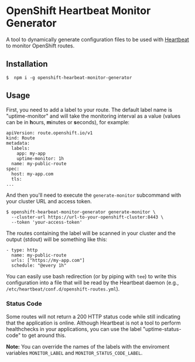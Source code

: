 # OpenShift Heartbeat Monitor Generator

A tool to dynamically generate configuration files to be used with [Heartbeat](https://www.elastic.co/beats/heartbeat) to monitor OpenShift routes.

## Installation

```
$  npm i -g openshift-hearbeat-monitor-generator
```

## Usage

First, you need to add a label to your route. The default label name is "uptime-monitor" and will take the monitoring interval as a value (values can be in **h**ours, **m**inutes or **s**econds), for example:

```
apiVersion: route.openshift.io/v1
kind: Route
metadata:
  labels:
    app: my-app
    uptime-monitor: 1h
  name: my-public-route
spec:
  host: my-app.com
  tls:
...
```

And then you'll need to execute the `generate-monitor` subcommand with your cluster URL and access token.

```
$ openshift-hearbeat-monitor-generator generate-monitor \
  --cluster-url https://url-to-your-openshift-cluster:8443 \
  --token 'your-access-token'
```

The routes containing the label will be scanned in your cluster and the output (stdout) will be something like this:

```
- type: http
  name: my-public-route
  urls: ["https://my-app.com"]
  schedule: "@every 1h"
```

You can easily use bash redirection (or by piping with `tee`) to write this configuration into a file that will be read by the Heartbeat daemon (e.g., `/etc/heartbeat/conf.d/openshift-routes.yml`).

### Status Code

Some routes will not return a 200 HTTP status code while still indicating that the application is online. Although Heartbeat is not a tool to perform healthchecks in your applications, you can use the label "uptime-status-code" to get around this.

**Note:** You can override the names of the labels with the enviroment variables `MONITOR_LABEL` and `MONITOR_STATUS_CODE_LABEL`.

